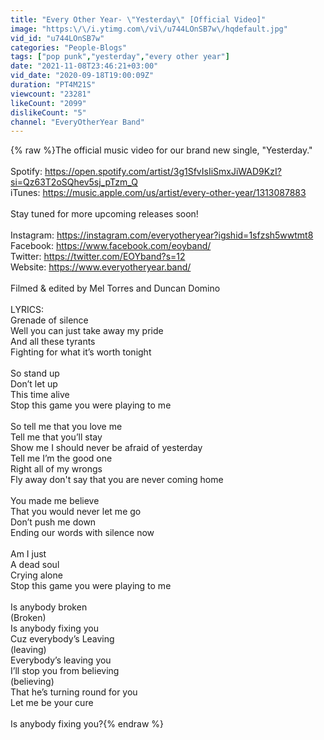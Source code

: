```yaml
---
title: "Every Other Year- \"Yesterday\" [Official Video]"
image: "https:\/\/i.ytimg.com\/vi\/u744LOnSB7w\/hqdefault.jpg"
vid_id: "u744LOnSB7w"
categories: "People-Blogs"
tags: ["pop punk","yesterday","every other year"]
date: "2021-11-08T23:46:21+03:00"
vid_date: "2020-09-18T19:00:09Z"
duration: "PT4M21S"
viewcount: "23281"
likeCount: "2099"
dislikeCount: "5"
channel: "EveryOtherYear Band"
---
```

{% raw %}The official music video for our brand new single, &quot;Yesterday.&quot; <br /><br />Spotify: <a rel="nofollow" target="blank" href="https://open.spotify.com/artist/3g1SfvIsIiSmxJiWAD9KzI?si=Qz63T2oSQhev5sj_pTzm_Q">https://open.spotify.com/artist/3g1SfvIsIiSmxJiWAD9KzI?si=Qz63T2oSQhev5sj_pTzm_Q</a><br />iTunes: <a rel="nofollow" target="blank" href="https://music.apple.com/us/artist/every-other-year/1313087883">https://music.apple.com/us/artist/every-other-year/1313087883</a><br /><br />Stay tuned for more upcoming releases soon! <br /><br />Instagram: <a rel="nofollow" target="blank" href="https://instagram.com/everyotheryear?igshid=1sfzsh5wwtmt8">https://instagram.com/everyotheryear?igshid=1sfzsh5wwtmt8</a><br />Facebook: <a rel="nofollow" target="blank" href="https://www.facebook.com/eoyband/">https://www.facebook.com/eoyband/</a><br />Twitter: <a rel="nofollow" target="blank" href="https://twitter.com/EOYband?s=12">https://twitter.com/EOYband?s=12</a><br />Website: <a rel="nofollow" target="blank" href="https://www.everyotheryear.band/">https://www.everyotheryear.band/</a><br /><br />Filmed &amp; edited by Mel Torres and Duncan Domino <br /><br />LYRICS:<br />Grenade of silence<br />Well you can just take away my pride<br />And all these tyrants <br />Fighting for what it’s worth tonight<br /><br />So stand up<br />Don’t let up <br />This time alive <br />Stop this game you were playing to me<br /><br />So tell me that you love me<br />Tell me that you’ll stay<br />Show me I should never be afraid of yesterday <br />Tell me I’m the good one<br />Right all of my wrongs<br />Fly away don't say that you are never coming home<br /><br />You made me believe<br />That you would never let me go<br />Don’t push me down<br />Ending our words with silence now<br /><br />Am I just<br />A dead soul<br />Crying alone<br />Stop this game you were playing to me<br /><br />Is anybody broken <br />(Broken)<br />Is anybody fixing you<br />Cuz everybody’s Leaving<br />(leaving)<br />Everybody’s leaving you<br />I’ll stop you from believing<br />(believing) <br />That he’s turning round for you<br />Let me be your cure<br /><br />Is anybody fixing you?{% endraw %}
